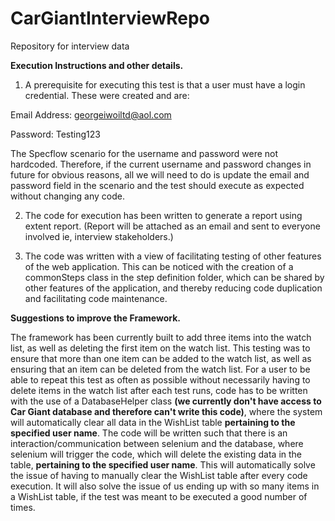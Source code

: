# CarGiantInterviewRepo

Repository for interview data

**Execution Instructions and other details.** 
1)	A prerequisite for executing this test is that a user must have a login credential. These were created and are: 

Email Address: georgeiwoiltd@aol.com

Password: Testing123

The Specflow scenario for the username and password were not hardcoded. Therefore, if the current username and password changes in future for obvious reasons, all we will need to do is update the email and password field in the scenario and the test should execute as expected without changing any code. 

2)	The code for execution has been written to generate a report using extent report. (Report will be attached as an email and sent to everyone involved ie, interview stakeholders.)

3)	The code was written with a view of facilitating testing of other features of the web application. This can be noticed with the creation of a commonSteps class in the step definition folder, which can be shared by other features of the application, and thereby reducing code duplication and facilitating code maintenance. 

**Suggestions to improve the Framework.**

The framework has been currently built to add three items into the watch list, as well as deleting the first item on the watch list. This testing was to ensure that more than one item can be added to the watch list, as well as ensuring that an item can be deleted from the watch list. 
For a user to be able to repeat this test as often as possible without necessarily having to delete items in the watch list after each test runs, code has to be written with the use of a DatabaseHelper class **(we currently don't have access to Car Giant database and therefore can't write this code)**, where the system will automatically clear all data in the WishList table **pertaining to the specified user name**. The code will be written such that there is an interaction/communication between selenium and the database, where selenium will trigger the code, which will delete the existing data in the table, **pertaining to the specified user name**. This will automatically solve the issue of having to manually clear the WishList table after every code execution. It will also solve the issue of us ending up with so many items in a WishList table, if the test was meant to be executed a good number of times. 
